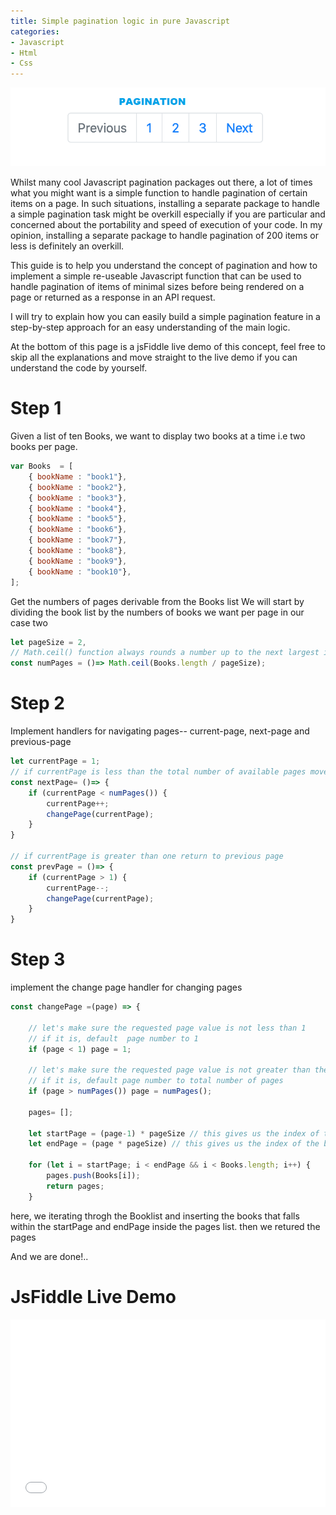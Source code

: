 ```yaml
---
title: Simple pagination logic in pure Javascript
categories:
- Javascript
- Html
- Css
---
```


![alt](2021-11-22-Simple-Data-Pagination-in-Pure-Javascript/pagination.png)

Whilst many cool Javascript pagination packages out there, a lot of times what you might want is a simple function to handle pagination of certain items on a page. In such situations, installing a separate package to handle a simple pagination task might be overkill especially if you are particular and concerned about the portability and speed of execution of your code. In my opinion, installing a separate package to handle pagination of 200 items or less is definitely an overkill.

This guide is to help you understand the concept of pagination and how to implement a simple re-useable Javascript function that can be used to handle pagination of items of minimal sizes before being rendered on a page or returned as a response in an API request.

I will try to explain how you can easily build a simple pagination feature in a step-by-step approach for an easy understanding of the main logic.

At the bottom of this page is a jsFiddle live demo of this concept, feel free to skip all the explanations and move straight to the live demo if you can understand the code by yourself.
<!-- more -->

# Step 1
Given a list of ten Books, we want to display two books at a time i.e two books per page.
```js
var Books  = [
    { bookName : "book1"},
    { bookName : "book2"},
    { bookName : "book3"},
    { bookName : "book4"},
    { bookName : "book5"},
    { bookName : "book6"},
    { bookName : "book7"},
    { bookName : "book8"},
    { bookName : "book9"},
    { bookName : "book10"},    
];
```
Get the numbers of pages derivable from the Books list
We will start by dividing the book list by the numbers of books we want per page in our case two
```js
let pageSize = 2,
// Math.ceil() function always rounds a number up to the next largest integer. we need to avoid float values 
const numPages = ()=> Math.ceil(Books.length / pageSize);
```

# Step 2
Implement handlers for navigating pages-- current-page, next-page and previous-page

```js
let currentPage = 1;
// if currentPage is less than the total number of available pages move to next page
const nextPage= ()=> {
    if (currentPage < numPages()) {
        currentPage++;
        changePage(currentPage);
    }
}

// if currentPage is greater than one return to previous page
const prevPage = ()=> {
    if (currentPage > 1) {
        currentPage--;
        changePage(currentPage);
    }
}
```

# Step 3 
implement the change page handler for changing pages
```js
const changePage =(page) => {

    // let's make sure the requested page value is not less than 1 
    // if it is, default  page number to 1
    if (page < 1) page = 1;

    // let's make sure the requested page value is not greater than the entire available pages 
    // if it is, default page number to total number of pages
    if (page > numPages()) page = numPages();

    pages= [];

    let startPage = (page-1) * pageSize // this gives us the index of the book to start the page
    let endPage = (page * pageSize) // this gives us the index of the book to end the page 

    for (let i = startPage; i < endPage && i < Books.length; i++) {
        pages.push(Books[i]); 
        return pages;
    }
```

here, we iterating throgh the Booklist and inserting the books that falls within the startPage  and endPage 
inside the  pages list. then we retured the pages

And we are done!..

# JsFiddle Live Demo
<iframe width="100%" height="300" src="//jsfiddle.net/majeedblog/8nax7zyv/46/embedded/js,html,css,result/dark/" allowfullscreen="allowfullscreen" allowpaymentrequest frameborder="0"></iframe>
